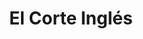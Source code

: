 ---
title: "El Corte Inglés"
url: /oviedo-uvieu/el-corte-ingles-calle-uria-cai-uria/
shop: grandes almacenes
---
